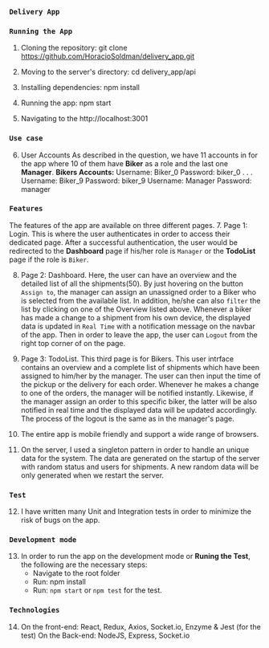
### `Delivery App`


### `Running the App`
1. Cloning the repository: git clone https://github.com/HoracioSoldman/delivery_app.git

2. Moving to the server's directory: cd delivery_app/api

3. Installing dependencies: npm install

4. Running the app: npm start

5. Navigating to the http://localhost:3001

### `Use case`
6. User Accounts
    As described in the question, we have 11 accounts in for the app where 10 of them have __Biker__ as a role and the last one __Manager__.
    __Bikers Accounts:__
    Username: Biker_0   Password: biker_0
    .
    .
    .
    Username: Biker_9   Password: biker_9
    Username: Manager   Password: manager

### `Features`
The features of the app are available on three different pages.
7. Page 1: Login.
    This is where the user authenticates in order to access their dedicated page.
    After a successful authentication, the user would be redirected to the __Dashboard__ page if his/her role is `Manager` or the __TodoList__ page if the role is `Biker`.

8. Page 2: Dashboard.
    Here, the user can have an overview and the detailed list of all the shipments(50). By just hovering on the button `Assign to`, the manager can assign an unassigned order to a Biker who is selected from the available list.
    In addition, he/she can also `filter` the list by clicking on one of the Overview listed above.
    Whenever a biker has made a change to a shipment from his own device, the displayed data is updated in `Real Time` with a notification message on the navbar of the app.
    Then in order to leave the app, the user can `Logout` from the right top corner of on the page.

9. Page 3: TodoList.
    This third page is for Bikers. This user intrface contains an overview and a complete list of shipments which have been assigned to him/her by the manager. The user can then input the time of the pickup or the delivery for each order. 
    Whenever he makes a change to one of the orders, the manager will be notified instantly. Likewise, if the manager assign an order to this specific biker, the latter will be also notified in real time and the displayed data will be updated accordingly.
    The process of the logout is the same as in the manager's page.


10. The entire app is mobile friendly and support a wide range of browsers.

11. On the server, I used a singleton pattern in order to handle an unique data for the system. The data are generated on the startup of the server with random status and users for shipments.
    A new random data will be only generated when we restart the server.
 

### `Test`
12. I have written many Unit and Integration tests in order to minimize the risk of bugs on the app.


### `Development mode`
13. In order to run the app on the development mode or __Runing the Test__, the following are the necessary steps:
    - Navigate to the root folder
    - Run: npm install
    - Run: `npm start` or `npm test` for the test.

### `Technologies`
14. On the front-end: React, Redux, Axios, Socket.io, Enzyme & Jest (for the test)
    On the Back-end: NodeJS, Express, Socket.io

 

